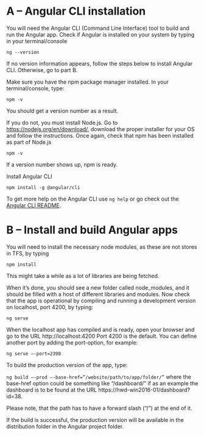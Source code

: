 


# A – Angular CLI installation
You will need the Angular CLI (Command Line Interface) tool to build  and run the Angular app. Check if Angular is installed on your system by typing in your terminal/console

`ng --version`

If no version information appears, follow the steps below to install Angular CLI. Otherwise, go to part B.

Make sure you have the npm package manager installed. In your terminal/console, type: 

`npm -v`

You should get a version number as a result.

If you do not, you must install Node.js. Go to https://nodejs.org/en/download/, download the proper installer for your OS and follow the instructions. Once again, check that npm has been installed as part of Node.js

`npm -v`

If a version number shows up, npm is ready.

Install Angular CLI

`npm install -g @angular/cli`

To get more help on the Angular CLI use `ng help` or go check out the [Angular CLI README](https://github.com/angular/angular-cli/blob/master/README.md).

# B – Install and build Angular apps

You will need to install the necessary node modules, as these are not stores in TFS, by typing

`npm install`

This might take a while as a lot of libraries are being fetched.

When it’s done, you should see a new folder called node_modules, and it should be filled with a host of different libraries and modules.
Now check that the app is operational by compiling and running a development version on localhost, port 4200, by typing:

`ng serve`

When the localhost app has compiled and is ready, open your browser and go to the URL  http://localhost:4200
Port 4200 is the default. You can define another port by adding the port-option, for example:

`ng serve –-port=2398`

To build the production version  of the app, type:

`ng build –-prod –-base-href=”/website/path/to/app/folder/”`
where the base-href option could be something like “/dashboard/” if as an example the dashboard is to be found at the URL https://hwd-win2016-01/dashboard?id=38. 

Please note, that the path has to have a forward slash (“/”) at the end of it.

If the build is successful, the production version will be available in the distribution folder in the Angular project folder.
